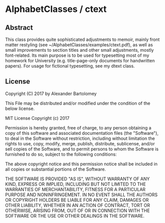 # AlphabetClasses / ctext

## Abstract

This class provides quite sophisticated adjustments to memoir, mainly
front matter restyling (see ~/AlphabetClasses/examples/ctext.pdf), as
well as small improvements to section titles and other small adjustments,
mostly font-related. Its main purpose is to be used for typesetting most of my
homework for University (e.g. title-page-only documents for handwritten papers).
For usage for fictional typesetting, see my dtext class.

## License

Copyright (C) 2017 by Alexander Bartolomey

This File may be distributed and/or modified under the condition of the below
license.

MIT License Copyright (c) 2017

Permission is hereby granted, free of charge, to any person obtaining a copy
of this software and associated documentation files (the "Software"), to deal
in the Software without restriction, including without limitation the rights
to use, copy, modify, merge, publish, distribute, sublicense, and/or sell
copies of the Software, and to permit persons to whom the Software is
furnished to do so, subject to the following conditions:

The above copyright notice and this permission notice shall be included in all
copies or substantial portions of the Software.

THE SOFTWARE IS PROVIDED "AS IS", WITHOUT WARRANTY OF ANY KIND, EXPRESS OR
IMPLIED, INCLUDING BUT NOT LIMITED TO THE WARRANTIES OF MERCHANTABILITY,
FITNESS FOR A PARTICULAR PURPOSE AND NONINFRINGEMENT. IN NO EVENT SHALL THE
AUTHORS OR COPYRIGHT HOLDERS BE LIABLE FOR ANY CLAIM, DAMAGES OR OTHER
LIABILITY, WHETHER IN AN ACTION OF CONTRACT, TORT OR OTHERWISE, ARISING FROM,
OUT OF OR IN CONNECTION WITH THE SOFTWARE OR THE USE OR OTHER DEALINGS IN THE
SOFTWARE.
